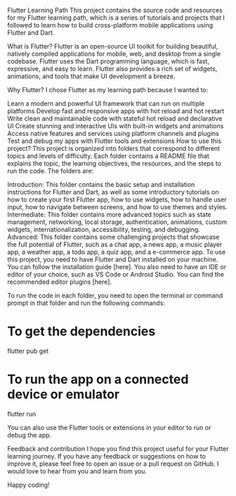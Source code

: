 Flutter Learning Path
This project contains the source code and resources for my Flutter learning path, which is a series of tutorials and projects that I followed to learn how to build cross-platform mobile applications using Flutter and Dart.

What is Flutter?
Flutter is an open-source UI toolkit for building beautiful, natively compiled applications for mobile, web, and desktop from a single codebase. Flutter uses the Dart programming language, which is fast, expressive, and easy to learn. Flutter also provides a rich set of widgets, animations, and tools that make UI development a breeze.

Why Flutter?
I chose Flutter as my learning path because I wanted to:

Learn a modern and powerful UI framework that can run on multiple platforms
Develop fast and responsive apps with hot reload and hot restart
Write clean and maintainable code with stateful hot reload and declarative UI
Create stunning and interactive UIs with built-in widgets and animations
Access native features and services using platform channels and plugins
Test and debug my apps with Flutter tools and extensions
How to use this project?
This project is organized into folders that correspond to different topics and levels of difficulty. Each folder contains a README file that explains the topic, the learning objectives, the resources, and the steps to run the code. The folders are:

Introduction: This folder contains the basic setup and installation instructions for Flutter and Dart, as well as some introductory tutorials on how to create your first Flutter app, how to use widgets, how to handle user input, how to navigate between screens, and how to use themes and styles.
Intermediate: This folder contains more advanced topics such as state management, networking, local storage, authentication, animations, custom widgets, internationalization, accessibility, testing, and debugging.
Advanced: This folder contains some challenging projects that showcase the full potential of Flutter, such as a chat app, a news app, a music player app, a weather app, a todo app, a quiz app, and a e-commerce app.
To use this project, you need to have Flutter and Dart installed on your machine. You can follow the installation guide [here]. You also need to have an IDE or editor of your choice, such as VS Code or Android Studio. You can find the recommended editor plugins [here].

To run the code in each folder, you need to open the terminal or command prompt in that folder and run the following commands:

# To get the dependencies
flutter pub get

# To run the app on a connected device or emulator
flutter run

You can also use the Flutter tools or extensions in your editor to run or debug the app.

Feedback and contribution
I hope you find this project useful for your Flutter learning journey. If you have any feedback or suggestions on how to improve it, please feel free to open an issue or a pull request on GitHub. I would love to hear from you and learn from you.

Happy coding! 
